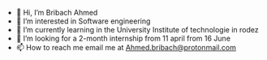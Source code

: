 - 👋 Hi, I’m Bribach Ahmed
- 👀 I’m interested in Software engineering
- 🌱 I’m currently learning in the University Institute of technologie in rodez
- 💞️ I’m looking for a 2-month internship from 11 april from 16 June
- 📫 How to reach me email me at Ahmed.bribach@protonmail.com

<!---
Chaipo-arch/Chaipo-arch is a ✨ special ✨ repository because its `README.md` (this file) appears on your GitHub profile.
You can click the Preview link to take a look at your changes.
--->
